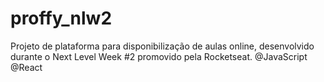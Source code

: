 # proffy_nlw2
Projeto de plataforma para disponibilização de aulas online, desenvolvido durante o Next Level Week #2 promovido pela Rocketseat. @JavaScript @React
